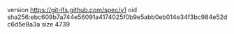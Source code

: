 version https://git-lfs.github.com/spec/v1
oid sha256:ebc609b7a744e56091a4174025f0b9e5abb0eb014e34f3bc984e52dc6d5e8a3a
size 4739
